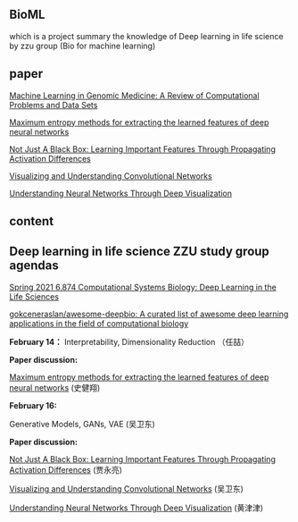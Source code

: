 ## BioML
which is a project summary the knowledge of Deep learning in life science by zzu group (Bio for machine learning)

## paper
[Machine Learning in Genomic Medicine: A Review of Computational Problems and Data Sets](https://ieeexplore.ieee.org/abstract/document/7347331/)

[Maximum entropy methods for extracting the learned features of deep neural networks](https://journals.plos.org/ploscompbiol/article?id=10.1371/journal.pcbi.1005836)

[Not Just A Black Box: Learning Important Features Through Propagating Activation Differences](http://proceedings.mlr.press/v70/shrikumar17a)

[Visualizing and Understanding Convolutional Networks](https://link.springer.com/chapter/10.1007/978-3-319-10590-1_53) 

[Understanding Neural Networks Through Deep Visualization](https://arxiv.org/abs/1506.06579)

## content
 
## Deep learning in life science ZZU study group agendas
[Spring 2021 6.874 Computational Systems Biology: Deep Learning in the Life Sciences](https://mit6874.github.io/)

[gokceneraslan/awesome-deepbio: A curated list of awesome deep learning applications in the field of computational biology](github.com/gokceneraslan/awesome-deepbio)

**February 14：**
  Interpretability, Dimensionality Reduction  （任喆）
  
  **Paper discussion:** 
  
  [Maximum entropy methods for extracting the learned features of deep neural networks](https://journals.plos.org/ploscompbiol/article?id=10.1371/journal.pcbi.1005836) (史健翔)

**February 16:**

  Generative Models, GANs, VAE  (吴卫东)
  
  **Paper discussion:**
  
  [Not Just A Black Box: Learning Important Features Through Propagating Activation Differences](http://proceedings.mlr.press/v70/shrikumar17a) (贾永亮)
  
  [Visualizing and Understanding Convolutional Networks](https://link.springer.com/chapter/10.1007/978-3-319-10590-1_53) (吴卫东)
  
  [Understanding Neural Networks Through Deep Visualization](https://arxiv.org/abs/1506.06579) (黄津津)
